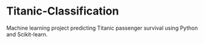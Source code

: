 # Titanic-Classification
 Machine learning project predicting Titanic passenger survival using Python and Scikit-learn.
